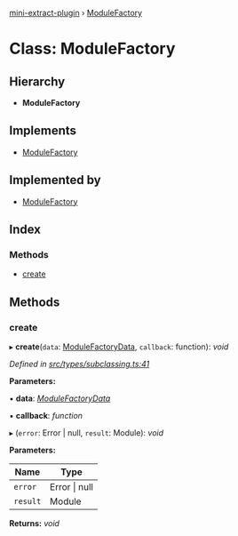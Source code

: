 [mini-extract-plugin](../README.md) › [ModuleFactory](modulefactory.md)

# Class: ModuleFactory

## Hierarchy

* **ModuleFactory**

## Implements

* [ModuleFactory](modulefactory.md)

## Implemented by

* [ModuleFactory](modulefactory.md)

## Index

### Methods

* [create](modulefactory.md#create)

## Methods

###  create

▸ **create**(`data`: [ModuleFactoryData](../README.md#modulefactorydata), `callback`: function): *void*

*Defined in [src/types/subclassing.ts:41](https://github.com/JuroOravec/mini-extract-plugin/blob/9e394f3/src/types/subclassing.ts#L41)*

**Parameters:**

▪ **data**: *[ModuleFactoryData](../README.md#modulefactorydata)*

▪ **callback**: *function*

▸ (`error`: Error | null, `result`: Module): *void*

**Parameters:**

Name | Type |
------ | ------ |
`error` | Error &#124; null |
`result` | Module |

**Returns:** *void*
